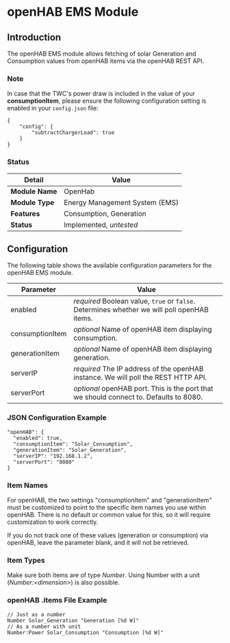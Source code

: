 # openHAB EMS Module

## Introduction

The openHAB EMS module allows fetching of solar Generation and Consumption values from openHAB items via the openHAB REST API.

### Note

In case that the TWC's power draw is included in the value of your **consumptionItem**, please ensure the following configuration setting is enabled in your ```config.json``` file:

```
{
    "config": {
        "subtractChargerLoad": true
    }
}
```

### Status

| Detail          | Value                          |
| --------------- | ------------------------------ |
| **Module Name** | OpenHab                        |
| **Module Type** | Energy Management System (EMS) |
| **Features**    | Consumption, Generation        |
| **Status**      | Implemented, *untested*        |

## Configuration

The following table shows the available configuration parameters for the openHAB EMS module.

| Parameter   | Value         |
| ----------- | ------------- |
| enabled     | *required* Boolean value, ```true``` or ```false```. Determines whether we will poll openHAB items. |
| consumptionItem | *optional* Name of openHAB item displaying consumption. |
| generationItem  | *optional* Name of openHAB item displaying generation. |
| serverIP    | *required* The IP address of the openHAB instance. We will poll the REST HTTP API. |
| serverPort  | *optional* openHAB port. This is the port that we should connect to. Defaults to 8080. |

### JSON Configuration Example

```
"openHAB": {
  "enabled": true,
  "consumptionItem": "Solar_Consumption",
  "generationItem": "Solar_Generation",
  "serverIP": "192.168.1.2",
  "serverPort": "8080"
}
```

### Item Names

For openHAB, the two settings "consumptionItem" and "generationItem" must be customized to point to the specific item names you use within openHAB. There is no default or common value for this, so it will require customization to work correctly.

If you do not track one of these values (generation or consumption) via openHAB, leave the parameter blank, and it will not be retrieved.

### Item Types

Make sure both items are of type *Number*. Using Number with a unit (*Number:\<dimension\>*) is also possible.

### openHAB .items File Example

```
// Just as a number
Number Solar_Generation "Generation [%d W]"
// As a number with unit
Number:Power Solar_Consumption "Consumption [%d W]"
```